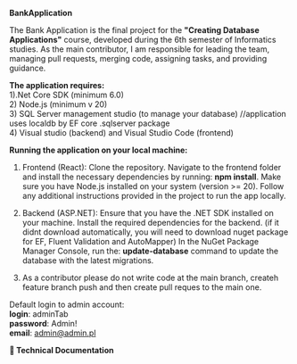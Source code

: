 **BankApplication**

The Bank Application is the final project for the **"Creating Database Applications"** course, developed during the 6th semester of Informatics studies. 
As the main contributor, I am responsible for leading the team, managing pull requests, merging code, assigning tasks, and providing guidance. 

**The application requires:**  
1).Net Core SDK (minimum 6.0)  
2) Node.js (minimum v 20)  
3) SQL Server management studio (to manage your database) //application uses localdb by EF core .sqlserver package  
4) Visual studio (backend) and Visual Studio Code (frontend)  


**Running the application on your local machine:**  

1) Frontend (React): Clone the repository. Navigate to the frontend folder and install the necessary dependencies by running: **npm install**. Make sure you have Node.js installed on your system (version >= 20). Follow any additional instructions provided in the project to run the app locally.

2) Backend (ASP.NET): Ensure that you have the .NET SDK installed on your machine. Install the required dependencies for the backend. (if it didnt download automatically, you will need to download nuget package for EF, Fluent Validation and AutoMapper) In the NuGet Package Manager Console, run the: **update-database** command to update the database with the latest migrations.
3) As a contributor please do not write code at the main branch, createh feature branch push and then create pull reques to the main one.


Default login to admin account:  
**login**: adminTab  
**password**: Admin!  
**email**: admin@admin.pl  


**📄 Technical Documentation**
